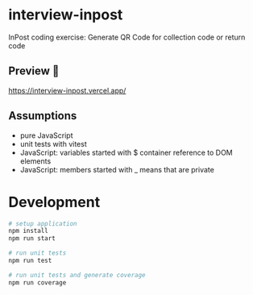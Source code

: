 # interview-inpost

InPost coding exercise: Generate QR Code for collection code or return code

## Preview 🎉

<https://interview-inpost.vercel.app/>

## Assumptions

- pure JavaScript
- unit tests with vitest
- JavaScript: variables started with $ container reference to DOM elements
- JavaScript: members started with _ means that are private

# Development

```bash
# setup application
npm install
npm run start

# run unit tests
npm run test

# run unit tests and generate coverage
npm run coverage
```
